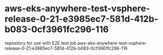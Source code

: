 # aws-eks-anywhere-test-vsphere-release-0-21-e3985ec7-581d-412b-b083-0cf3961fc296-116
repository for use with E2E test job aws-eks-anywhere-test-vsphere-release-0-21:e3985ec7-581d-412b-b083-0cf3961fc296-116
